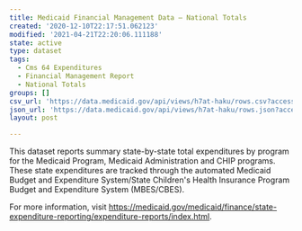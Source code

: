 ```yaml
---
title: Medicaid Financial Management Data – National Totals
created: '2020-12-10T22:17:51.062123'
modified: '2021-04-21T22:20:06.111188'
state: active
type: dataset
tags:
  - Cms 64 Expenditures
  - Financial Management Report
  - National Totals
groups: []
csv_url: 'https://data.medicaid.gov/api/views/h7at-haku/rows.csv?accessType=DOWNLOAD'
json_url: 'https://data.medicaid.gov/api/views/h7at-haku/rows.json?accessType=DOWNLOAD'
layout: post

---
```

This dataset reports summary state-by-state total expenditures by program for the Medicaid Program, Medicaid Administration and CHIP programs.  These state expenditures are tracked through the automated Medicaid Budget and Expenditure System/State Children's Health Insurance Program Budget and Expenditure System (MBES/CBES).

For more information, visit https://medicaid.gov/medicaid/finance/state-expenditure-reporting/expenditure-reports/index.html.

